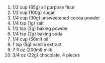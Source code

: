 1) 1/2 cup (65g) all purpose flour
2) 1/2 cup (100g) sugar
3) 1/4 cup (30g) unsweetened cocoa powder
4) 1/4 tsp (1g) salt
5) 1/2 tsp (2g) baking powder
6) 1/4 tsp (2g) baking soda
7) 1/4 cup (56ml) oil
8) 1 tsp (5g) vanilla extract
9) 7 fl oz (200ml) milk
10) 3/4 oz (22g) chocolate, 4 pieces